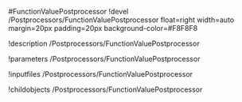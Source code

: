 <!-- MOOSE Object Documentation Stub: Remove this when content is added. -->
#FunctionValuePostprocessor
!devel /Postprocessors/FunctionValuePostprocessor float=right width=auto margin=20px padding=20px background-color=#F8F8F8

!description /Postprocessors/FunctionValuePostprocessor

!parameters /Postprocessors/FunctionValuePostprocessor

!inputfiles /Postprocessors/FunctionValuePostprocessor

!childobjects /Postprocessors/FunctionValuePostprocessor
